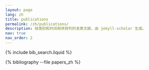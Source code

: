 ```yaml
---
layout: page
lang: zh
title: publications
permalink: /zh/publications/
description: 按类别和时间倒序排列的发表文献，由 jekyll-scholar 生成。
nav: true
nav_order: 2
---
```


<!-- _pages/publications.zh.md -->

<!-- 文献搜索功能 -->

{% include bib_search.liquid %}

<div class="publications">

{% bibliography --file papers_zh %}

</div>
